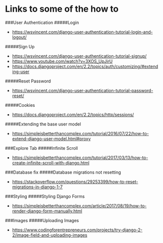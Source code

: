 # Links to some of the how to
###User Authentication
#####Login
- https://wsvincent.com/django-user-authentication-tutorial-login-and-logout/

#####Sign Up
- https://wsvincent.com/django-user-authentication-tutorial-signup/
- https://www.youtube.com/watch?v=3XOS_UpJirU
- https://docs.djangoproject.com/en/2.2/topics/auth/customizing/#extending-user

#####Reset Password
- https://wsvincent.com/django-user-authentication-tutorial-password-reset/

#####Cookies
- https://docs.djangoproject.com/en/2.2/topics/http/sessions/

#####Extending the base user model
- https://simpleisbetterthancomplex.com/tutorial/2016/07/22/how-to-extend-django-user-model.html#proxy


###Explore Tab
#####Infinite Scroll
- https://simpleisbetterthancomplex.com/tutorial/2017/03/13/how-to-create-infinite-scroll-with-django.html


###Database fix
#####Database migrations not resetting
- https://stackoverflow.com/questions/29253399/how-to-reset-migrations-in-django-1-7


###Styling
#####Styling Django Forms
- https://simpleisbetterthancomplex.com/article/2017/08/19/how-to-render-django-form-manually.html


###Images
#####Uploading Images
- https://www.codingforentrepreneurs.com/projects/try-django-2-2/image-field-and-uploading-images